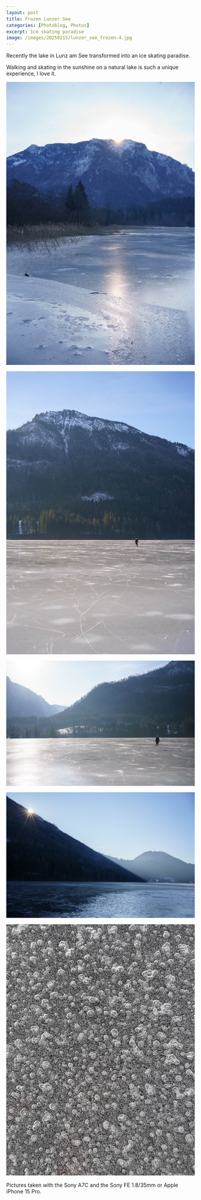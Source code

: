 ```yaml
---
layout: post
title: Frozen Lunzer See
categories: [Photoblog, Photos]
excerpt: Ice skating paradise
image: /images/20250215/lunzer_see_frozen-4.jpg
---
```


Recently the lake in Lunz am See transformed into an ice skating paradise.

Walking and skating in the sunshine on a natural lake is such a unique experience, I love it.

![Frozen Lunzer See - Ice Skating](../images/20250215/lunzer_see_frozen-1.jpg)

![Frozen Lunzer See - Ice Skating](../images/20250215/lunzer_see_frozen-2.jpg)

![Frozen Lunzer See - Ice Skating](../images/20250215/lunzer_see_frozen-3.jpg)

![Frozen Lunzer See - Ice Skating](../images/20250215/lunzer_see_frozen-4.jpg)

![Frozen Lunzer See - Ice Skating](../images/20250215/lunzer_see_frozen-5.jpg)



Pictures taken with the Sony A7C and the Sony FE 1.8/35mm or Apple iPhone 15 Pro.